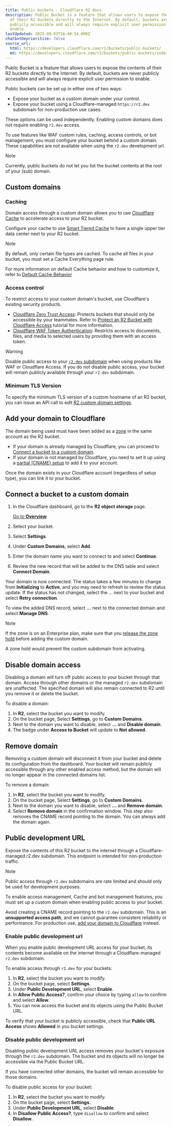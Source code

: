 ```yaml
---
title: Public buckets · Cloudflare R2 docs
description: Public Bucket is a feature that allows users to expose the contents
  of their R2 buckets directly to the Internet. By default, buckets are never
  publicly accessible and will always require explicit user permission to
  enable.
lastUpdated: 2025-09-03T16:40:54.000Z
chatbotDeprioritize: false
source_url:
  html: https://developers.cloudflare.com/r2/buckets/public-buckets/
  md: https://developers.cloudflare.com/r2/buckets/public-buckets/index.md
---
```


Public Bucket is a feature that allows users to expose the contents of their R2 buckets directly to the Internet. By default, buckets are never publicly accessible and will always require explicit user permission to enable.

Public buckets can be set up in either one of two ways:

* Expose your bucket as a custom domain under your control.
* Expose your bucket using a Cloudflare-managed `https://r2.dev` subdomain for non-production use cases.

These options can be used independently. Enabling custom domains does not require enabling `r2.dev` access.

To use features like WAF custom rules, caching, access controls, or bot management, you must configure your bucket behind a custom domain. These capabilities are not available when using the `r2.dev` development url.

Note

Currently, public buckets do not let you list the bucket contents at the root of your (sub) domain.

## Custom domains

### Caching

Domain access through a custom domain allows you to use [Cloudflare Cache](https://developers.cloudflare.com/cache/) to accelerate access to your R2 bucket.

Configure your cache to use [Smart Tiered Cache](https://developers.cloudflare.com/cache/how-to/tiered-cache/#smart-tiered-cache) to have a single upper tier data center next to your R2 bucket.

Note

By default, only certain file types are cached. To cache all files in your bucket, you must set a Cache Everything page rule.

For more information on default Cache behavior and how to customize it, refer to [Default Cache Behavior](https://developers.cloudflare.com/cache/concepts/default-cache-behavior/#default-cached-file-extensions)

### Access control

To restrict access to your custom domain's bucket, use Cloudflare's existing security products.

* [Cloudflare Zero Trust Access](https://developers.cloudflare.com/cloudflare-one/applications/configure-apps): Protects buckets that should only be accessible by your teammates. Refer to [Protect an R2 Bucket with Cloudflare Access](https://developers.cloudflare.com/r2/tutorials/cloudflare-access/) tutorial for more information.
* [Cloudflare WAF Token Authentication](https://developers.cloudflare.com/waf/custom-rules/use-cases/configure-token-authentication/): Restricts access to documents, files, and media to selected users by providing them with an access token.

Warning

Disable public access to your [`r2.dev` subdomain](#disable-public-development-url) when using products like WAF or Cloudflare Access. If you do not disable public access, your bucket will remain publicly available through your `r2.dev` subdomain.

### Minimum TLS Version

To specify the minimum TLS version of a custom hostname of an R2 bucket, you can issue an API call to edit [R2 custom domain settings](https://developers.cloudflare.com/api/resources/r2/subresources/buckets/subresources/domains/subresources/custom/methods/update/).

## Add your domain to Cloudflare

The domain being used must have been added as a [zone](https://developers.cloudflare.com/fundamentals/concepts/accounts-and-zones/#zones) in the same account as the R2 bucket.

* If your domain is already managed by Cloudflare, you can proceed to [Connect a bucket to a custom domain](https://developers.cloudflare.com/r2/buckets/public-buckets/#connect-a-bucket-to-a-custom-domain).
* If your domain is not managed by Cloudflare, you need to set it up using a [partial (CNAME) setup](https://developers.cloudflare.com/dns/zone-setups/partial-setup/) to add it to your account.

Once the domain exists in your Cloudflare account (regardless of setup type), you can link it to your bucket.

## Connect a bucket to a custom domain

1. In the Cloudflare dashboard, go to the **R2 object storage** page.

   [Go to **Overview**](https://dash.cloudflare.com/?to=/:account/r2/overview)

2. Select your bucket.

3. Select **Settings**.

4. Under **Custom Domains**, select **Add**.

5. Enter the domain name you want to connect to and select **Continue**.

6. Review the new record that will be added to the DNS table and select **Connect Domain**.

Your domain is now connected. The status takes a few minutes to change from **Initializing** to **Active**, and you may need to refresh to review the status update. If the status has not changed, select the *...* next to your bucket and select **Retry connection**.

To view the added DNS record, select **...** next to the connected domain and select **Manage DNS**.

Note

If the zone is on an Enterprise plan, make sure that you [release the zone hold](https://developers.cloudflare.com/fundamentals/account/account-security/zone-holds/#release-zone-holds) before adding the custom domain.

A zone hold would prevent the custom subdomain from activating.

## Disable domain access

Disabling a domain will turn off public access to your bucket through that domain. Access through other domains or the managed `r2.dev` subdomain are unaffected. The specified domain will also remain connected to R2 until you remove it or delete the bucket.

To disable a domain:

1. In **R2**, select the bucket you want to modify.
2. On the bucket page, Select **Settings**, go to **Custom Domains**.
3. Next to the domain you want to disable, select **...** and **Disable domain**.
4. The badge under **Access to Bucket** will update to **Not allowed**.

## Remove domain

Removing a custom domain will disconnect it from your bucket and delete its configuration from the dashboard. Your bucket will remain publicly accessible through any other enabled access method, but the domain will no longer appear in the connected domains list.

To remove a domain:

1. In **R2**, select the bucket you want to modify.
2. On the bucket page, Select **Settings**, go to **Custom Domains**.
3. Next to the domain you want to disable, select **...** and **Remove domain**.
4. Select **Remove domain** in the confirmation window. This step also removes the CNAME record pointing to the domain. You can always add the domain again.

## Public development URL

Expose the contents of this R2 bucket to the internet through a Cloudflare-managed r2.dev subdomain. This endpoint is intended for non-production traffic.

Note

Public access through `r2.dev` subdomains are rate limited and should only be used for development purposes.

To enable access management, Cache and bot management features, you must set up a custom domain when enabling public access to your bucket.

Avoid creating a CNAME record pointing to the `r2.dev` subdomain. This is an **unsupported access path**, and we cannot guarantee consistent reliability or performance. For production use, [add your domain to Cloudflare](#add-your-domain-to-cloudflare) instead.

### Enable public development url

When you enable public development URL access for your bucket, its contents become available on the internet through a Cloudflare-managed `r2.dev` subdomain.

To enable access through `r2.dev` for your buckets:

1. In **R2**, select the bucket you want to modify.
2. On the bucket page, select **Settings**.
3. Under **Public Development URL**, select **Enable**.
4. In **Allow Public Access?**, confirm your choice by typing `allow` to confirm and select **Allow**.
5. You can now access the bucket and its objects using the Public Bucket URL.

To verify that your bucket is publicly accessible, check that **Public URL Access** shows **Allowed** in you bucket settings.

### Disable public development url

Disabling public development URL access removes your bucket's exposure through the `r2.dev` subdomain. The bucket and its objects will no longer be accessible via the Public Bucket URL.

If you have connected other domains, the bucket will remain accessible for those domains.

To disable public access for your bucket:

1. In **R2**, select the bucket you want to modify.
2. On the bucket page, select **Settings**.
3. Under **Public Development URL**, select **Disable**.
4. In **Disallow Public Access?**, type `disallow` to confirm and select **Disallow**.
